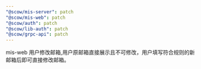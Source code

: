 ```yaml
---
"@scow/mis-server": patch
"@scow/mis-web": patch
"@scow/auth": patch
"@scow/lib-auth": patch
"@scow/grpc-api": patch
---
```


mis-web 用户修改邮箱,用户原邮箱直接展示且不可修改，用户填写符合规则的新邮箱后即可直接修改邮箱。
